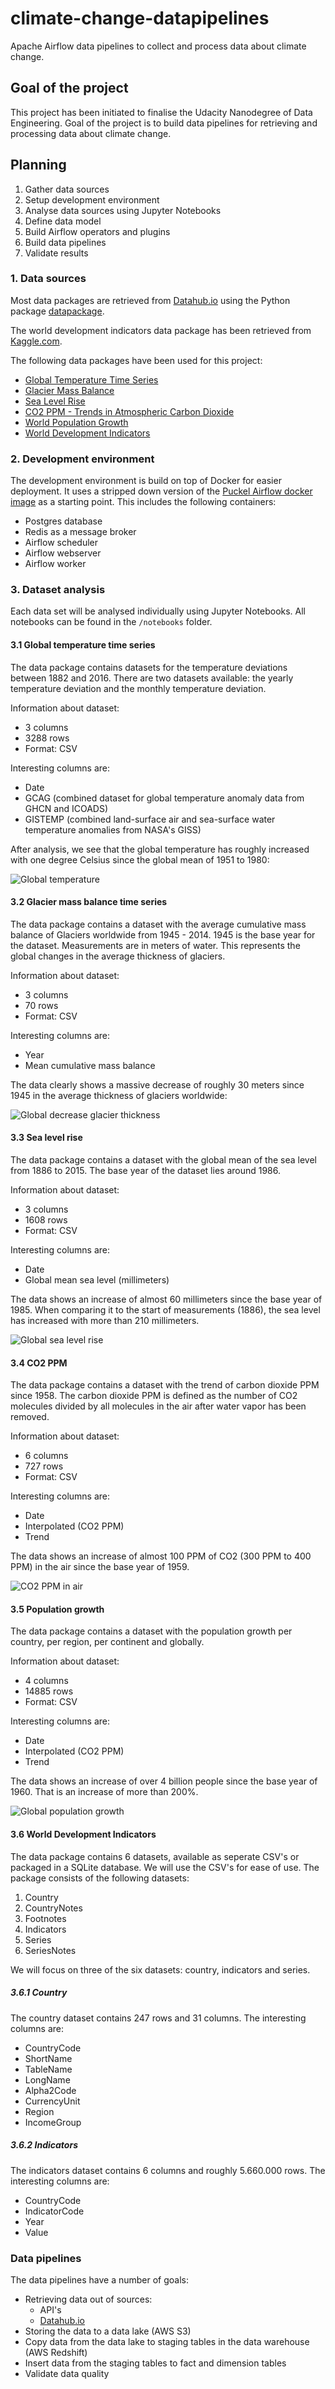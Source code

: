 # climate-change-datapipelines
Apache Airflow data pipelines to collect and process data about climate change.

## Goal of the project
This project has been initiated to finalise the Udacity Nanodegree of Data Engineering.
Goal of the project is to build data pipelines for retrieving and processing 
data about climate change.

## Planning
1. Gather data sources
2. Setup development environment
3. Analyse data sources using Jupyter Notebooks
4. Define data model
5. Build Airflow operators and plugins
6. Build data pipelines
7. Validate results

### 1. Data sources
Most data packages are retrieved from [Datahub.io](https://datahub.io) 
using the Python package [datapackage](https://github.com/frictionlessdata/datapackage-py).

The world development indicators data package has been retrieved from [Kaggle.com](https://kaggle.com).

The following data packages have been used for this project:
* [Global Temperature Time Series](https://datahub.io/core/global-temp)
* [Glacier Mass Balance](https://datahub.io/core/glacier-mass-balance)
* [Sea Level Rise](https://datahub.io/core/sea-level-rise)
* [CO2 PPM - Trends in Atmospheric Carbon Dioxide](https://datahub.io/core/co2-ppm)
* [World Population Growth](https://datahub.io/core/population) 
* [World Development Indicators](https://www.kaggle.com/worldbank/world-development-indicators)

### 2. Development environment
The development environment is build on top of Docker for easier deployment. 
It uses a stripped down version of the 
[Puckel Airflow docker image](https://github.com/puckel/docker-airflow) 
as a starting point. This includes the following containers:
* Postgres database
* Redis as a message broker
* Airflow scheduler
* Airflow webserver
* Airflow worker

### 3. Dataset analysis
Each data set will be analysed individually using Jupyter Notebooks. 
All notebooks can be found in the `/notebooks` folder.

#### 3.1 Global temperature time series
The data package contains datasets for the temperature deviations between 1882 and 2016.
There are two datasets available: the yearly temperature deviation and the 
monthly temperature deviation. 

Information about dataset:
* 3 columns
* 3288 rows
* Format: CSV

Interesting columns are:
* Date
* GCAG (combined dataset for global temperature anomaly data from GHCN and ICOADS)
* GISTEMP (combined land-surface air and sea-surface water temperature anomalies from NASA's GISS)

After analysis, we see that the global temperature has roughly increased with one degree Celsius since the global mean of 1951 to 1980:

![Global temperature](./notebooks/gcag_gistemp_analysis.png)

#### 3.2 Glacier mass balance time series
The data package contains a dataset with the average cumulative mass balance of Glaciers worldwide from 1945 - 2014.
1945 is the base year for the dataset. Measurements are in meters of water. This represents the global changes
in the average thickness of glaciers.

Information about dataset:
* 3 columns
* 70 rows
* Format: CSV

Interesting columns are:
* Year
* Mean cumulative mass balance

The data clearly shows a massive decrease of roughly 30 meters since 1945 in the average thickness of glaciers worldwide:

![Global decrease glacier thickness](./notebooks/glacier_mean_cumulative_mass_balance.png)

#### 3.3 Sea level rise
The data package contains a dataset with the global mean of the sea level from 1886 to 2015.
The base year of the dataset lies around 1986.

Information about dataset:
* 3 columns
* 1608 rows
* Format: CSV

Interesting columns are:
* Date
* Global mean sea level (millimeters)

The data shows an increase of almost 60 millimeters since the base year of 1985.
When comparing it to the start of measurements (1886), the sea level has increased with more than 210 millimeters.

![Global sea level rise](./notebooks/sea_level_rise.png)

#### 3.4 CO2 PPM 
The data package contains a dataset with the trend of carbon dioxide PPM since 1958.
The carbon dioxide PPM is defined as the number of CO2 molecules divided by all molecules in the air
after water vapor has been removed.
 
Information about dataset:
* 6 columns
* 727 rows
* Format: CSV

Interesting columns are:
* Date
* Interpolated (CO2 PPM)
* Trend

The data shows an increase of almost 100 PPM of CO2 (300 PPM to 400 PPM) in the air since 
the base year of 1959.

![CO2 PPM in air](./notebooks/co2_ppm_rise.png)

#### 3.5 Population growth 
The data package contains a dataset with the population growth per country, per region, per continent and globally.
 
Information about dataset:
* 4 columns
* 14885 rows
* Format: CSV

Interesting columns are:
* Date
* Interpolated (CO2 PPM)
* Trend

The data shows an increase of over 4 billion people since the base year of 1960. That is an increase of more than 200%.

![Global population growth](./notebooks/population_growth_globally.png)

#### 3.6 World Development Indicators
The data package contains 6 datasets, available as seperate CSV's or packaged in a SQLite database. 
We will use the CSV's for ease of use. The package consists of the following datasets:

1. Country
2. CountryNotes
3. Footnotes
4. Indicators
5. Series
6. SeriesNotes 

We will focus on three of the six datasets: country, indicators and series.

##### 3.6.1 Country

The country dataset contains 247 rows and 31 columns. The interesting columns are:

* CountryCode
* ShortName
* TableName
* LongName
* Alpha2Code
* CurrencyUnit
* Region
* IncomeGroup

##### 3.6.2 Indicators

The indicators dataset contains 6 columns and roughly 5.660.000 rows. The interesting columns are:

* CountryCode
* IndicatorCode
* Year
* Value

### Data pipelines
The data pipelines have a number of goals:
* Retrieving data out of sources:
    * API's
    * [Datahub.io](https://datahub.io)
* Storing the data to a data lake (AWS S3)
* Copy data from the data lake to staging tables in the data warehouse (AWS Redshift)
* Insert data from the staging tables to fact and dimension tables
* Validate data quality